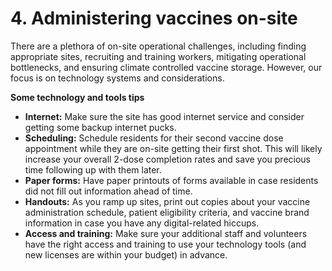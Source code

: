 # 4. Administering vaccines on-site

There are a plethora of on-site operational challenges, including finding appropriate sites, recruiting and training workers, mitigating operational bottlenecks, and ensuring climate controlled vaccine storage. However, our focus is on technology systems and considerations.

**Some technology and tools tips**

* **Internet:** Make sure the site has good internet service and consider getting some backup internet pucks.
* **Scheduling:** Schedule residents for their second vaccine dose appointment while they are on-site getting their first shot. This will likely increase your overall 2-dose completion rates and save you precious time following up with them later.
* **Paper forms:** Have paper printouts of forms available in case residents did not fill out information ahead of time.
* **Handouts:** As you ramp up sites, print out copies about your vaccine administration schedule, patient eligibility criteria, and vaccine brand information in case you have any digital-related hiccups.
* **Access and training:** Make sure your additional staff and volunteers have the right access and training to use your technology tools \(and new licenses are within your budget\) in advance.

